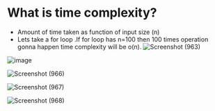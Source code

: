 # What is time complexity?
* Amount of time taken as function of input size (n)
* Lets take a for loop .If for loop has n=100 then 100 times operation gonna happen time complexity will be o(n).
![Screenshot (963)](https://github.com/user-attachments/assets/0522d7b2-6f9e-4bbb-8d53-d93e575d858b)

![image](https://github.com/user-attachments/assets/5ea34cf5-cd0c-45f7-8efa-eca264418ddb)

![Screenshot (966)](https://github.com/user-attachments/assets/355a7901-4c5f-476f-bc83-c6e6f70fcbf4)

![Screenshot (967)](https://github.com/user-attachments/assets/fa910884-aefc-4c99-99dc-4a44dff0ade1)

![Screenshot (968)](https://github.com/user-attachments/assets/b2dd7d0a-8ed6-4b18-986f-d6c26290d32d)

